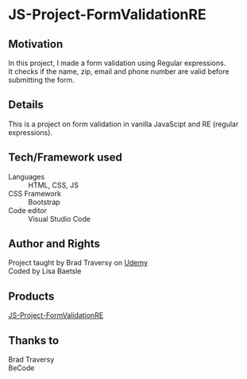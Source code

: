 # JS-Project-FormValidationRE 
  
## Motivation

In this project, I made a form validation using Regular expressions.  
It checks if the name, zip, email and phone number are valid before submitting the form.

## Details

This is a project on form validation in vanilla JavaScipt and RE (regular expressions).

## Tech/Framework used

<dl>
  <dt>Languages</dt>
  <dd>HTML, CSS, JS</dd>
  
  <dt>CSS Framework</dt>
  <dd>Bootstrap</dd>       
      
  <dt>Code editor</dt>
  <dd>Visual Studio Code</dd>
</dl>


## Author and Rights

Project taught by Brad Traversy on [Udemy](https://www.udemy.com/course/modern-javascript-from-the-beginning/)  
Coded by Lisa Baetsle


## Products
  
[JS-Project-FormValidationRE](https://lisabaetsle.github.io/JS-Project-FormValidationRE/)  

## Thanks to

Brad Traversy  
BeCode
